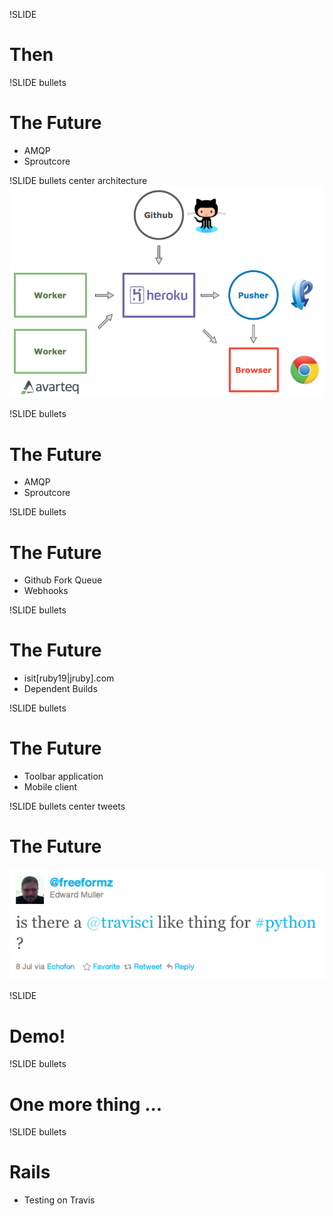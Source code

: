 !SLIDE
# Then

!SLIDE bullets
# The Future
* AMQP
* Sproutcore

!SLIDE bullets center architecture
![architecture](../images/travis.architecture.png)

!SLIDE bullets
# The Future
* AMQP
* Sproutcore

!SLIDE bullets
# The Future
* Github Fork Queue
* Webhooks

!SLIDE bullets
# The Future
* isit[ruby19|jruby].com
* Dependent Builds

!SLIDE bullets
# The Future
* Toolbar application
* Mobile client

!SLIDE bullets center tweets
# The Future
![img](../images/tweets/freeformz.png)

!SLIDE
# Demo!

!SLIDE bullets
# One more thing ...

!SLIDE bullets
# Rails
* Testing on Travis

